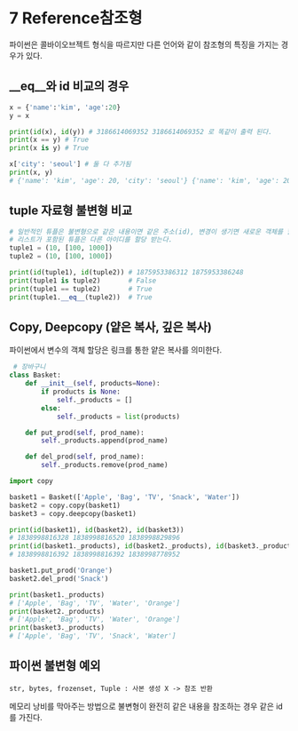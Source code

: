 # 7 Reference참조형

파이썬은 콜바이오브젝트 형식을 따르지만 다른 언어와 같이 참조형의 특징을 가지는 경우가 있다.

## __eq__와 id 비교의 경우

```python
x = {'name':'kim', 'age':20}
y = x

print(id(x), id(y)) # 3186614069352 3186614069352 로 똑같이 출력 된다.
print(x == y) # True
print(x is y) # True

x['city': 'seoul'] # 둘 다 추가됨
print(x, y)
# {'name': 'kim', 'age': 20, 'city': 'seoul'} {'name': 'kim', 'age': 20, 'city': 'seoul'}
```

## tuple 자료형 불변형 비교

```python
# 일반적인 튜플은 불변형으로 같은 내용이면 같은 주소(id), 변경이 생기면 새로운 객체를 할당 받음
# 리스트가 포함된 튜플은 다른 아이디를 할당 받는다.
tuple1 = (10, [100, 1000])
tuple2 = (10, [100, 1000])

print(id(tuple1), id(tuple2)) # 1875953386312 1875953386248
print(tuple1 is tuple2)       # False
print(tuple1 == tuple2)       # True
print(tuple1.__eq__(tuple2))  # True
```

## Copy, Deepcopy (얕은 복사, 깊은 복사)

파이썬에서 변수의 객체 할당은 링크를 통한 얕은 복사를 의미한다.

```python
 # 장바구니
class Basket:
    def __init__(self, products=None):
        if products is None:
            self._products = []
        else:
            self._products = list(products)

    def put_prod(self, prod_name):
        self._products.append(prod_name)

    def del_prod(self, prod_name):
        self._products.remove(prod_name)

import copy

basket1 = Basket(['Apple', 'Bag', 'TV', 'Snack', 'Water'])
basket2 = copy.copy(basket1)
basket3 = copy.deepcopy(basket1)

print(id(basket1), id(basket2), id(basket3))
# 1838998816328 1838998816520 1838998829896
print(id(basket1._products), id(basket2._products), id(basket3._products))
# 1838998816392 1838998816392 1838998778952

basket1.put_prod('Orange')
basket2.del_prod('Snack')

print(basket1._products)
# ['Apple', 'Bag', 'TV', 'Water', 'Orange']
print(basket2._products)
# ['Apple', 'Bag', 'TV', 'Water', 'Orange']
print(basket3._products)
# ['Apple', 'Bag', 'TV', 'Snack', 'Water']

```

## 파이썬 불변형 예외

`str, bytes, frozenset, Tuple : 사본 생성 X -> 참조 반환`

메모리 낭비를 막아주는 방법으로 불변형이 완전히 같은 내용을 참조하는 경우 같은 id를 가진다.